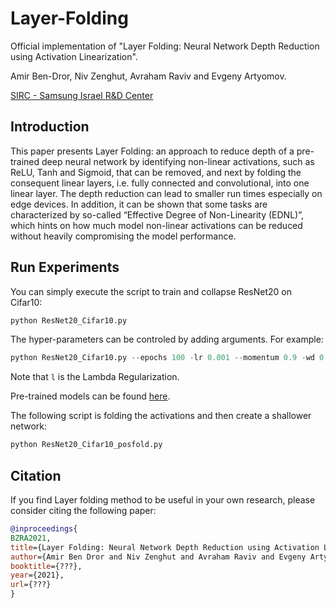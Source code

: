 # Layer-Folding

Official implementation of "Layer Folding: Neural Network Depth Reduction using Activation Linearization".

Amir Ben-Dror, Niv Zenghut, Avraham Raviv and Evgeny Artyomov.

[SIRC - Samsung Israel R&D Center](http://sirc-portal/sirc/)

## Introduction
This paper presents Layer Folding: an approach to reduce depth of a pre-trained deep neural network by identifying non-linear activations, such as ReLU, Tanh and Sigmoid, that can be removed, and next by folding the consequent linear layers, i.e. fully connected and convolutional, into one linear layer. The depth reduction can lead to smaller run times especially on edge devices. In addition, it can be shown that some tasks are characterized by so-called “Effective Degree of Non-Linearity (EDNL)”, which hints on how much model non-linear activations can be reduced without heavily compromising the model performance.

## Run Experiments
You can simply execute the script to train and collapse ResNet20 on Cifar10:
``` python
python ResNet20_Cifar10.py
```
The hyper-parameters can be controled by adding arguments. For example:
``` python
python ResNet20_Cifar10.py --epochs 100 -lr 0.001 --momentum 0.9 -wd 0.0001 -l 0.25
```
Note that ```l``` is the Lambda Regularization.

Pre-trained models can be found [here](https://github.com/chenyaofo/pytorch-cifar-models).

The following script is folding the activations and then create a shallower network:
``` python
python ResNet20_Cifar10_posfold.py
```
<!--
You can also using the following arguments (all of them not required):

| Short Arg | Long Arg                    | Use                        | Default             |
|:---------:|:---------------------------:|----------------------------|---------------------|
| -e        | --epochs                    | # Epochs                   | 100                 |
| -b        | --batch_size                | Batch Size                 | 128                 |
| -lr       | --learning_rate             | Learning Rate              | 0.001               |
| -m        | --momentum                  | Momentum                   | 0.9                 |
| -wd       | --weight_decay              | Weight Decay               | 1e-4                |
| -l        | --lambda_reg                | Lambda Regularization      | 0.25                |
-->

## Citation

If you find Layer folding method to be useful in your own research, please consider citing the following paper:

```bib
@inproceedings{
BZRA2021,
title={Layer Folding: Neural Network Depth Reduction using Activation Linearization},
author={Amir Ben Dror and Niv Zenghut and Avraham Raviv and Evgeny Artyomov},
booktitle={???},
year={2021},
url={???}
}
```
